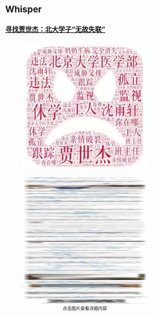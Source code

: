 # Whisper
## [寻找贾世杰：北大学子“无故失联”](https://github.com/spiralofsilence/Whisper/blob/master/%E5%BE%AE%E4%BF%A1%E5%9B%BE%E7%89%87_20181130142011.jpg?raw=true)
<br/>
<div align=center> 
<img src="/微信图片_20181130142011.jpg" width="400" height="400">
<br/>
<br/>
<div align=center> 
<img src="/微信图片_20181130142020.jpg" width="400" height="400">
<center>点击图片查看详细内容</center>
<br/>
